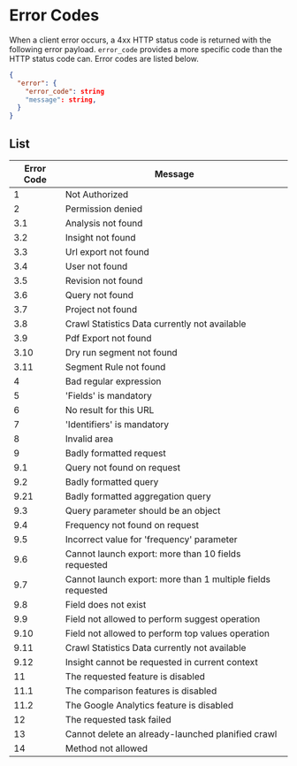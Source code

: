 # Error Codes

When a client error occurs, a 4xx HTTP status code is returned with the following error payload. `error_code` provides a more specific code than the HTTP status code can. Error codes are listed below.
```JSON
{
  "error": {
    "error_code": string
    "message": string,
  }
}
```

## List
Error Code | Message
--- | ---
1 | Not Authorized
2 | Permission denied
3.1 | Analysis not found
3.2 | Insight not found
3.3 | Url export not found
3.4 | User not found
3.5 | Revision not found
3.6 | Query not found
3.7 | Project not found
3.8 | Crawl Statistics Data currently not available
3.9 | Pdf Export not found
3.10 | Dry run segment not found
3.11 | Segment Rule not found
4 | Bad regular expression
5 | 'Fields' is mandatory
6 | No result for this URL
7 | 'Identifiers' is mandatory
8 | Invalid area
9 | Badly formatted request
9.1 | Query not found on request
9.2 | Badly formatted query
9.21 | Badly formatted aggregation query
9.3 | Query parameter should be an object
9.4 | Frequency not found on request
9.5 | Incorrect value for 'frequency' parameter
9.6 | Cannot launch export: more than 10 fields requested
9.7 | Cannot launch export: more than 1 multiple fields requested
9.8 | Field does not exist
9.9 | Field not allowed to perform suggest operation
9.10 | Field not allowed to perform top values operation
9.11 | Crawl Statistics Data currently not available
9.12 | Insight cannot be requested in current context
11 | The requested feature is disabled
11.1 | The comparison features is disabled
11.2 | The Google Analytics feature is disabled
12 | The requested task failed
13 | Cannot delete an already-launched planified crawl
14 | Method not allowed
